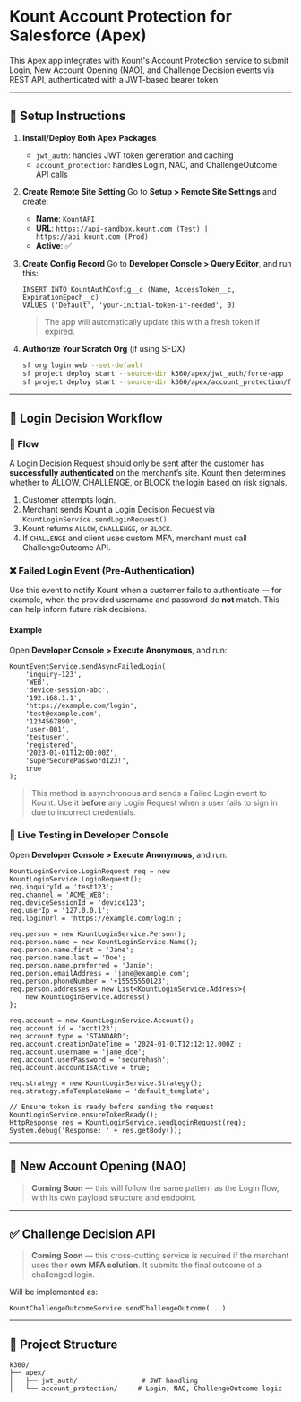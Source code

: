 # Kount Account Protection for Salesforce (Apex)

This Apex app integrates with Kount's Account Protection service to submit Login, New Account Opening (NAO), and Challenge Decision events via REST API, authenticated with a JWT-based bearer token.

---

## 🔧 Setup Instructions

1. **Install/Deploy Both Apex Packages**
   - `jwt_auth`: handles JWT token generation and caching
   - `account_protection`: handles Login, NAO, and ChallengeOutcome API calls

2. **Create Remote Site Setting**
   Go to **Setup > Remote Site Settings** and create:
   - **Name**: `KountAPI`
   - **URL**: `https://api-sandbox.kount.com (Test) | https://api.kount.com (Prod)` 
   - **Active**: ✅

3. **Create Config Record**
   Go to **Developer Console > Query Editor**, and run this:
   ```soql
   INSERT INTO KountAuthConfig__c (Name, AccessToken__c, ExpirationEpoch__c)
   VALUES ('Default', 'your-initial-token-if-needed', 0)
   ```
   > The app will automatically update this with a fresh token if expired.

4. **Authorize Your Scratch Org** (if using SFDX)
   ```bash
   sf org login web --set-default
   sf project deploy start --source-dir k360/apex/jwt_auth/force-app
   sf project deploy start --source-dir k360/apex/account_protection/force-app
   ```

---

## 🔐 Login Decision Workflow

### 🔁 Flow
A Login Decision Request should only be sent after the customer has **successfully authenticated** on the merchant’s site. Kount then determines whether to ALLOW, CHALLENGE, or BLOCK the login based on risk signals.
1. Customer attempts login.
2. Merchant sends Kount a Login Decision Request via `KountLoginService.sendLoginRequest()`.
3. Kount returns `ALLOW`, `CHALLENGE`, or `BLOCK`.
4. If `CHALLENGE` and client uses custom MFA, merchant must call ChallengeOutcome API.

### ❌ Failed Login Event (Pre-Authentication)

Use this event to notify Kount when a customer fails to authenticate — for example, when the provided username and password do **not** match. This can help inform future risk decisions.

#### Example
Open **Developer Console > Execute Anonymous**, and run:

```apex
KountEventService.sendAsyncFailedLogin(
    'inquiry-123',
    'WEB',
    'device-session-abc',
    '192.168.1.1',
    'https://example.com/login',
    'test@example.com',
    '1234567890',
    'user-001',
    'testuser',
    'registered',
    '2023-01-01T12:00:00Z',
    'SuperSecurePassword123!',
    true
);
```

> This method is asynchronous and sends a Failed Login event to Kount. Use it **before** any Login Request when a user fails to sign in due to incorrect credentials.

### 🧪 Live Testing in Developer Console
Open **Developer Console > Execute Anonymous**, and run:

```apex
KountLoginService.LoginRequest req = new KountLoginService.LoginRequest();
req.inquiryId = 'test123';
req.channel = 'ACME_WEB';
req.deviceSessionId = 'device123';
req.userIp = '127.0.0.1';
req.loginUrl = 'https://example.com/login';

req.person = new KountLoginService.Person();
req.person.name = new KountLoginService.Name();
req.person.name.first = 'Jane';
req.person.name.last = 'Doe';
req.person.name.preferred = 'Janie';
req.person.emailAddress = 'jane@example.com';
req.person.phoneNumber = '+15555550123';
req.person.addresses = new List<KountLoginService.Address>{
    new KountLoginService.Address()
};

req.account = new KountLoginService.Account();
req.account.id = 'acct123';
req.account.type = 'STANDARD';
req.account.creationDateTime = '2024-01-01T12:12:12.000Z';
req.account.username = 'jane_doe';
req.account.userPassword = 'securehash';
req.account.accountIsActive = true;

req.strategy = new KountLoginService.Strategy();
req.strategy.mfaTemplateName = 'default_template';

// Ensure token is ready before sending the request
KountLoginService.ensureTokenReady();
HttpResponse res = KountLoginService.sendLoginRequest(req);
System.debug('Response: ' + res.getBody());
```

---

## 👤 New Account Opening (NAO)
> **Coming Soon** — this will follow the same pattern as the Login flow, with its own payload structure and endpoint.

---

## ✅ Challenge Decision API
> **Coming Soon** — this cross-cutting service is required if the merchant uses their **own MFA solution**. It submits the final outcome of a challenged login.

Will be implemented as: 
```apex
KountChallengeOutcomeService.sendChallengeOutcome(...)
```

---

## 📂 Project Structure
```
k360/
├── apex/
│   ├── jwt_auth/                # JWT handling
│   └── account_protection/     # Login, NAO, ChallengeOutcome logic
```

